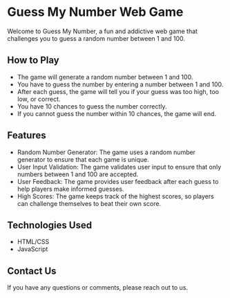 # Guess My Number Web Game
Welcome to Guess My Number, a fun and addictive web game that challenges you to guess a random number between 1 and 100.

## How to Play
- The game will generate a random number between 1 and 100.
- You have to guess the number by entering a number between 1 and 100.
- After each guess, the game will tell you if your guess was too high, too low, or correct.
- You have 10 chances to guess the number correctly.
- If you cannot guess the number within 10 chances, the game will end.

## Features
- Random Number Generator: The game uses a random number generator to ensure that each game is unique.
- User Input Validation: The game validates user input to ensure that only numbers between 1 and 100 are accepted.
- User Feedback: The game provides user feedback after each guess to help players make informed guesses.
- High Scores: The game keeps track of the highest scores, so players can challenge themselves to beat their own score.

## Technologies Used
- HTML/CSS
- JavaScript

## Contact Us
If you have any questions or comments, please reach out to us.
